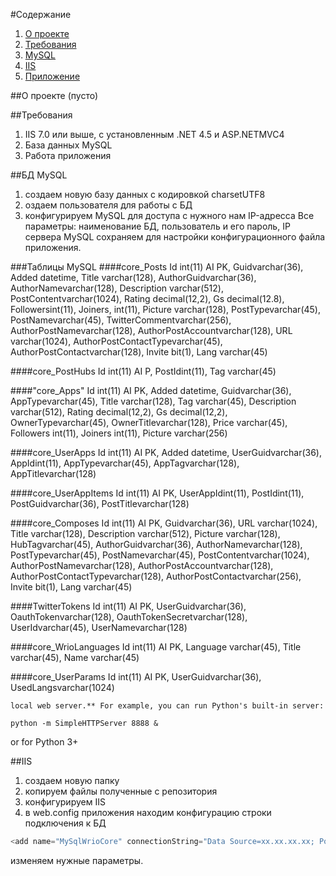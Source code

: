 #Содержание

1. [О проекте](http://wrio.webrunes.com/wiki/ru/hash)
2. [Требования](http://wrio.webrunes.com/wiki/ru/hash)
3. [MySQL](http://wrio.webrunes.com/wiki/ru/hash)
3. [IIS](http://wrio.webrunes.com/wiki/ru/hash)
4. [Приложение](http://wrio.webrunes.com/wiki/ru/hash)

##О проекте
(пусто)

##Требования
1.	IIS 7.0 или выше, с установленным .NET 4.5 и ASP.NETMVC4
2.	База данных MySQL
3.	Работа приложения

##БД MySQL
1.	создаем новую базу данных с кодировкой charsetUTF8
2.	оздаем пользователя для работы с БД
3.	конфигурируем MySQL для доступа с нужного нам IP-адресса
Все параметры: наименование БД, пользователь и его пароль, IP сервера MySQL сохраняем для настройки конфигурационного файла приложения.

###Таблицы MySQL
####core_Posts
Id int(11) AI PK, Guidvarchar(36), Added datetime, Title varchar(128), AuthorGuidvarchar(36), AuthorNamevarchar(128), Description varchar(512), PostContentvarchar(1024), Rating  decimal(12,2), Gs decimal(12.8), Followersint(11), Joiners, int(11), Picture varchar(128), PostTypevarchar(45), PostNamevarchar(45), TwitterCommentvarchar(256), AuthorPostNamevarchar(128), AuthorPostAccountvarchar(128), URL varchar(1024), AuthorPostContactTypevarchar(45), AuthorPostContactvarchar(128), Invite  bit(1), Lang varchar(45)

####core_PostHubs
Id int(11) AI P, PostIdint(11), Tag varchar(45)

####"core_Apps"
Id int(11) AI PK, Added datetime, Guidvarchar(36), AppTypevarchar(45), Title varchar(128), Tag varchar(45), Description varchar(512), Rating  decimal(12,2), Gs decimal(12,2), OwnerTypevarchar(45), OwnerTitlevarchar(128), Price varchar(45), Followers int(11), Joiners int(11), Picture varchar(256)

####core_UserApps
Id int(11) AI PK, Added datetime, UserGuidvarchar(36), AppIdint(11), AppTypevarchar(45), AppTagvarchar(128), AppTitlevarchar(128)

####core_UserAppItems
Id int(11) AI PK, UserAppIdint(11), PostIdint(11), PostGuidvarchar(36), PostTitlevarchar(128)

####core_Composes
Id int(11) AI PK, Guidvarchar(36), URL varchar(1024), Title varchar(128), Description varchar(512), Picture varchar(128), HubTagvarchar(45), AuthorGuidvarchar(36), AuthorNamevarchar(128), PostTypevarchar(45), PostNamevarchar(45), PostContentvarchar(1024), AuthorPostNamevarchar(128), AuthorPostAccountvarchar(128), AuthorPostContactTypevarchar(128), AuthorPostContactvarchar(256), Invite  bit(1), Lang varchar(45)

####TwitterTokens
Id int(11) AI PK, UserGuidvarchar(36), OauthTokenvarchar(128), OauthTokenSecretvarchar(128), UserIdvarchar(45), UserNamevarchar(128)

####core_WrioLanguages
Id int(11) AI PK, Language varchar(45), Title varchar(45), Name varchar(45)

####core_UserParams
Id int(11) AI PK, UserGuidvarchar(36), UsedLangsvarchar(1024)

    local web server.** For example, you can run Python's built-in server:

    python -m SimpleHTTPServer 8888 &

or for Python 3+

##IIS
1.	cоздаем новую папку
2.	копируем файлы полученные с репозитория
3.	конфигурируем IIS
4.	в web.config приложения находим конфигурацию строки подключения к БД

```js
<add name="MySqlWrioCore" connectionString="Data Source=xx.xx.xx.xx; Port=3306; Database=db_name; uid=xxxxxx; pwd=xxxxxxxxxxx;" providerName="MySql.Data.MySqlClient" />
```
изменяем нужные параметры.



